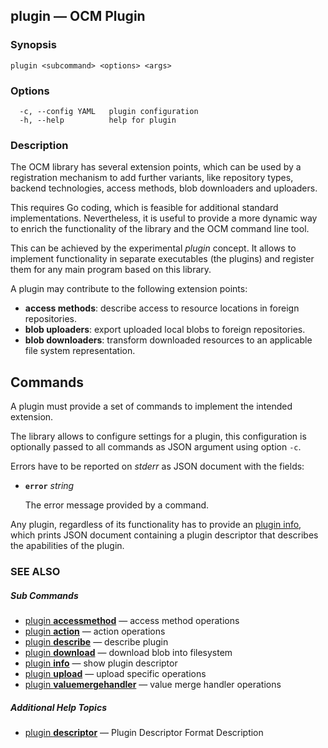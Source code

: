 ## plugin &mdash; OCM Plugin

### Synopsis

```
plugin <subcommand> <options> <args>
```

### Options

```
  -c, --config YAML   plugin configuration
  -h, --help          help for plugin
```

### Description


The OCM library has several extension points, which can be used by a registration
mechanism to add further variants, like repository types, backend technologies,
access methods, blob downloaders and uploaders.

This requires Go coding, which is feasible for additional standard
implementations. Nevertheless, it is useful to provide a more dynamic
way to enrich the functionality of the library and the OCM command line
tool.

This can be achieved by the experimental *plugin* concept. It allows
to implement functionality in separate executables (the plugins) and
register them for any main program based on this library.

A plugin may contribute to the following extension points:
- **access methods**: describe access to resource locations in foreign repositories.
- **blob uploaders**: export uploaded local blobs to foreign repositories.
- **blob downloaders**: transform downloaded resources to an applicable file system representation.

## Commands

A plugin must provide a set of commands to implement the intended extension.

The library allows to configure settings for a plugin, this configuration
is optionally passed to all commands as JSON argument using option <code>-c</code>.

Errors have to be reported on *stderr* as JSON document with the fields:

- **<code>error</code>** *string*

  The error message provided by a command.

Any plugin, regardless of its functionality has to provide an [plugin info](plugin_info.md),
which prints JSON document containing a plugin descriptor that describes the
apabilities of the plugin.


### SEE ALSO



##### Sub Commands

* [plugin <b>accessmethod</b>](plugin_accessmethod.md)	 &mdash; access method operations
* [plugin <b>action</b>](plugin_action.md)	 &mdash; action operations
* [plugin <b>describe</b>](plugin_describe.md)	 &mdash; describe plugin
* [plugin <b>download</b>](plugin_download.md)	 &mdash; download blob into filesystem
* [plugin <b>info</b>](plugin_info.md)	 &mdash; show plugin descriptor
* [plugin <b>upload</b>](plugin_upload.md)	 &mdash; upload specific operations
* [plugin <b>valuemergehandler</b>](plugin_valuemergehandler.md)	 &mdash; value merge handler operations



##### Additional Help Topics

* [plugin <b>descriptor</b>](plugin_descriptor.md)	 &mdash; Plugin Descriptor Format Description
